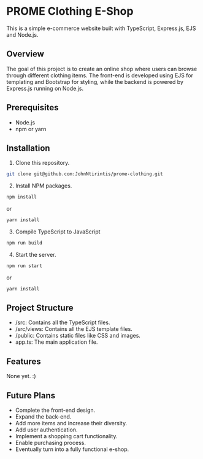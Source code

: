 # PROME Clothing E-Shop

This is a simple e-commerce website built with TypeScript, Express.js, EJS and Node.js.

## Overview

The goal of this project is to create an online shop where users can browse through different clothing items. The front-end is developed using EJS for templating and Bootstrap for styling, while the backend is powered by Express.js running on Node.js. 

## Prerequisites

- Node.js
- npm or yarn

## Installation

1. Clone this repository.
```sh
git clone git@github.com:JohnNtirintis/prome-clothing.git
```
2. Install NPM packages.
```sh
npm install
```
or
```sh
yarn install
```
3. Compile TypeScript to JavaScript
```sh
npm run build
```
4. Start the server.
```sh
npm run start
```
or
```sh
yarn install
```

## Project Structure
- /src: Contains all the TypeScript files.
- /src/views: Contains all the EJS template files.
- /public: Contains static files like CSS and images.
- app.ts: The main application file.

## Features
None yet. :)

## Future Plans
- Complete the front-end design.
- Expand the back-end.
- Add more items and increase their diversity.
- Add user authentication.
- Implement a shopping cart functionality.
- Enable purchasing process.
- Eventually turn into a fully functional e-shop.


